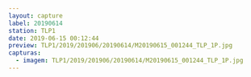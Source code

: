 ```yaml
---
layout: capture
label: 20190614
station: TLP1
date: 2019-06-15 00:12:44
preview: TLP1/2019/201906/20190614/M20190615_001244_TLP_1P.jpg
capturas:
  - imagem: TLP1/2019/201906/20190614/M20190615_001244_TLP_1P.jpg
---
```

